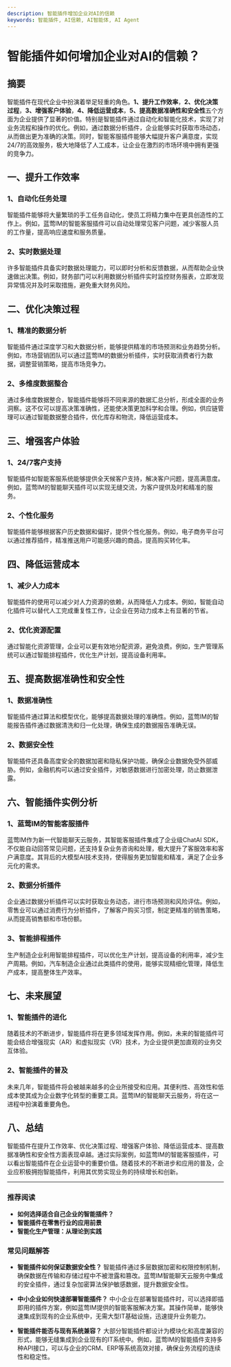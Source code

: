 ```yaml
---
description: 智能插件增加企业对AI的信赖
keywords: 智能插件, AI信赖, AI智能体, AI Agent
---
```

# 智能插件如何增加企业对AI的信赖？

## 摘要

智能插件在现代企业中扮演着举足轻重的角色。**1、提升工作效率**，**2、优化决策过程**，**3、增强客户体验**，**4、降低运营成本**，**5、提高数据准确性和安全性**五个方面为企业提供了显著的价值。特别是智能插件通过自动化和智能化技术，实现了对业务流程和操作的优化。例如，通过数据分析插件，企业能够实时获取市场动态，从而做出更为准确的决策。同时，智能客服插件能够大幅提升客户满意度，实现24/7的高效服务，极大地降低了人工成本，让企业在激烈的市场环境中拥有更强的竞争力。

## 一、提升工作效率

### 1、自动化任务处理

智能插件能够将大量繁琐的手工任务自动化，使员工将精力集中在更具创造性的工作上。例如，蓝莺IM的智能客服插件可以自动处理常见客户问题，减少客服人员的工作量，提高响应速度和服务质量。

### 2、实时数据处理

许多智能插件具备实时数据处理能力，可以即时分析和反馈数据，从而帮助企业快速做出决策。例如，财务部门可以利用数据分析插件实时监控财务报表，立即发现异常情况并及时采取措施，避免重大财务风险。

## 二、优化决策过程

### 1、精准的数据分析

智能插件通过深度学习和大数据分析，能够提供精准的市场预测和业务趋势分析。例如，市场营销团队可以通过蓝莺IM的数据分析插件，实时获取消费者行为数据，调整营销策略，提高市场竞争力。

### 2、多维度数据整合

通过多维度数据整合，智能插件能够将不同来源的数据汇总分析，形成全面的业务洞察。这不仅可以提高决策准确性，还能使决策更加科学和合理。例如，供应链管理可以通过智能数据整合插件，优化库存和物流，降低运营成本。

## 三、增强客户体验

### 1、24/7客户支持

智能插件如智能客服系统能够提供全天候客户支持，解决客户问题，提高满意度。例如，蓝莺IM的智能聊天插件可以实现无缝交流，为客户提供及时和精准的服务。

### 2、个性化服务

智能插件能够根据客户历史数据和偏好，提供个性化服务。例如，电子商务平台可以通过推荐插件，精准推送用户可能感兴趣的商品，提高购买转化率。

## 四、降低运营成本

### 1、减少人力成本

智能插件的使用可以减少对人力资源的依赖，从而降低人力成本。例如，智能自动化插件可以替代人工完成重复性工作，让企业在劳动力成本上有显著的节省。

### 2、优化资源配置

通过智能化资源管理，企业可以更有效地分配资源，避免浪费。例如，生产管理系统可以通过智能排程插件，优化生产计划，提高设备利用率。

## 五、提高数据准确性和安全性

### 1、数据准确性

智能插件通过算法和模型优化，能够提高数据处理的准确性。例如，蓝莺IM的智能报告插件通过数据清洗和归一化处理，确保生成的数据报告准确无误。

### 2、数据安全性

智能插件还具备高度安全的数据加密和隐私保护功能，确保企业数据免受外部威胁。例如，金融机构可以通过安全插件，对敏感数据进行加密处理，防止数据泄露。

## 六、智能插件实例分析

### 1、蓝莺IM的智能客服插件

蓝莺IM作为新一代智能聊天云服务，其智能客服插件集成了企业级ChatAI SDK，不仅能自动回答常见问题，还支持复杂业务咨询和处理，极大提升了客服效率和客户满意度。其背后的大模型AI技术支持，使得服务更加智能和精准，满足了企业多元化的需求。

### 2、数据分析插件

企业通过数据分析插件可以实时获取业务动态，进行市场预测和风险评估。例如，零售业可以通过消费行为分析插件，了解客户购买习惯，制定更精准的销售策略，从而提高销售额和市场份额。

### 3、智能排程插件

生产制造企业利用智能排程插件，可以优化生产计划，提高设备的利用率，减少生产周期。例如，汽车制造企业通过此类插件的使用，能够实现精细化管理，降低生产成本，提高整体生产效率。

## 七、未来展望

### 1、智能插件的进化

随着技术的不断进步，智能插件将在更多领域发挥作用。例如，未来的智能插件可能会结合增强现实（AR）和虚拟现实（VR）技术，为企业提供更加直观的业务交互体验。

### 2、智能插件的普及

未来几年，智能插件将会被越来越多的企业所接受和应用。其便利性、高效性和低成本使其成为企业数字化转型的重要工具。蓝莺IM的智能聊天云服务，将在这一进程中扮演着重要角色。

## 八、总结

智能插件在提升工作效率、优化决策过程、增强客户体验、降低运营成本、提高数据准确性和安全性方面表现卓越。通过实际案例，如蓝莺IM的智能客服插件，可以看出智能插件在企业运营中的重要价值。随着技术的不断进步和应用的普及，企业应积极拥抱智能插件，利用其优势实现业务的持续增长和创新。

---

### 推荐阅读

- **如何选择适合自己企业的智能插件？**
- **智能插件在零售行业的应用前景**
- **智能化生产管理：从理论到实践**

### 常见问题解答

- **智能插件如何保证数据安全性？**
  智能插件通过多层数据加密和权限控制机制，确保数据在传输和存储过程中不被泄露和篡改。蓝莺IM智能聊天云服务中集成的安全插件，通过复杂加密算法保护敏感数据，提升数据安全性。

- **中小企业如何快速部署智能插件？**
  中小企业在部署智能插件时，可以选择即插即用的插件方案，例如蓝莺IM提供的智能客服解决方案。其操作简单，能够快速集成到现有的企业系统中，无需大型IT基础设施，迅速提升业务能力。

- **智能插件能否与现有系统兼容？**
  大部分智能插件都设计为模块化和高度兼容的形式，能够无缝集成到企业现有的IT系统中。例如，蓝莺IM的智能插件支持多种API接口，可以与企业的CRM、ERP等系统高效对接，确保业务流程的连续性和稳定性。